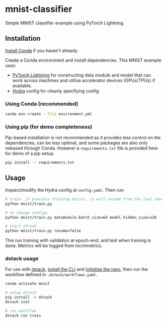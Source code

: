 # mnist-classifier

Simple MNIST classifier example using PyTorch Lightning.

## Installation

[Install Conda](https://docs.conda.io/projects/conda/en/latest/user-guide/install/index.html) if you haven't already.

Create a Conda environment and install dependencies. This MNIST example uses:

- [PyTorch Lightning](https://pytorch-lightning.readthedocs.io/en/stable/notebooks/lightning_examples/mnist-hello-world.html#Introduction-to-Pytorch-Lightning) for constructing data module and model that can work across machines and utilize accelerator devices (GPUs/TPUs) if available.
- [Hydra](https://hydra.cc) config for cleanly specifying config

### Using Conda (recommended)

```bash
conda env create --file environment.yml
```

### Using pip (for demo completeness)

Pip-based installation is not recommended as it provides less control on the dependencies, can be less optimal, and some packages are also only released through Conda. However a `requirements.txt` file is provided here for demo of a pip setup.

```bash
pip install -r requirements.txt
```

## Usage

Inspect/modify the Hydra config at `config.yaml`. Then run:

```bash
# train. if previous training exists, it will resume from the last checkpoint.
python mnist/train.py

# to change configs
python mnist/train.py datamodule.batch_size=64 model.hidden_size=128

# start afresh
python mnist/train.py resume=false
```

This run training with validation at epoch-end, and test when training is done. Metrics will be logged from torchmetrics.

### dstack usage

For use with [dstack](https://github.com/dstackai/dstack), [install the CLI](https://docs.dstack.ai/installation/) and [initialize the repo](https://docs.dstack.ai/quickstart/#init-the-repo), then run the workflow defined in `.dstack/workflows.yaml`.

```bash
conda activate mnist

# setup dstack
pip install -U dstack
dstack init

# run workflow
dstack run train
```
